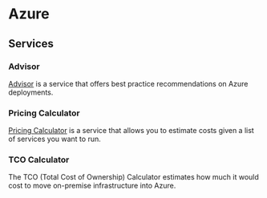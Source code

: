 # Azure

## Services

### Advisor

[Advisor](https://learn.microsoft.com/en-us/azure/advisor/advisor-overview) is a service that offers best practice recommendations on Azure deployments.

### Pricing Calculator

[Pricing Calculator](https://azure.microsoft.com/en-us/pricing/calculator/) is a service that allows you to estimate costs given a list of services you want to run.

### TCO Calculator

The TCO (Total Cost of Ownership) Calculator estimates how much it would cost to move on-premise infrastructure into Azure.